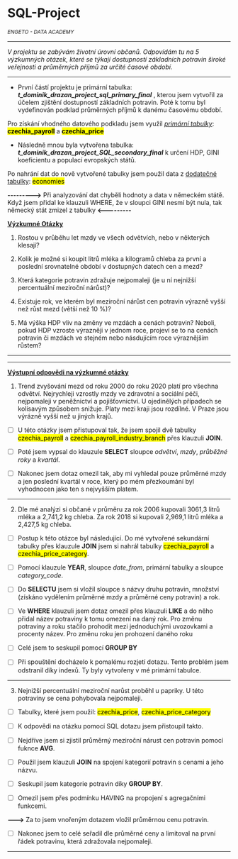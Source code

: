 # SQL-Project 
<small>*ENGETO - DATA ACADEMY*</small> 

-------------------------------------------------------------------------------------------
*V projektu se zabývám životní úrovní občanů. Odpovídám tu na 5 výzkumných otázek, které se týkají dostupností základních potravin široké veřejnosti a průměrných příjmů za určité časové období.* 


-------------------------------------------------------------------------------------------


*    První částí projektu je primární tabulka: ***t_dominik_drazan_project_sql_primary_final*** , kterou jsem vytvořil za účelem zjištění dostupností základních potravin. Poté k tomu byl vydefinován podklad průměrných příjmů k danému časovému období.

Pro získání vhodného datového podkladu jsem využil <u>*primární tabulky*</u>:
<mark>**czechia_payroll**</mark> a <mark>**czechia_price**</mark>


*   Následně mnou byla vytvořena tabulka: ***t_dominik_drazan_project_SQL_secondary_final*** k určení HDP, GINI koeficientu a populací evropských států.

Po nahrání dat do nově vytvořené tabulky jsem použil data z <u>dodatečné tabulky</u>: <mark>economies</mark>

**--------->** Při analyzování dat chyběli hodnoty a data v německém státě.
Když jsem přidal ke klauzuli WHERE, že v sloupci GINI nesmí být nula, tak  německý stát zmizel z tabulky  **<---------**


<u>**Výzkumné Otázky**</u>

1. Rostou v průběhu let mzdy ve všech odvětvích, nebo v některých klesají?

2. Kolik je možné si koupit litrů mléka a kilogramů chleba za první a poslední srovnatelné období v dostupných datech cen a mezd?

3. Která kategorie potravin zdražuje nejpomaleji (je u ní nejnižší percentuální meziroční nárůst)?

4. Existuje rok, ve kterém byl meziroční nárůst cen potravin výrazně vyšší než růst mezd (větší než 10 %)?

5. Má výška HDP vliv na změny ve mzdách a cenách potravin? Neboli, pokud HDP vzroste výrazněji v jednom roce, projeví se to na cenách potravin či mzdách ve stejném nebo násdujícím roce výraznějším růstem?

-------------------------------------------------------------------------------------------

-------------------------------------------------------------------------------------------


<u>**Výstupní odpovědi na výzkumné otázky**</u>

1. Trend zvyšování mezd od roku 2000 do roku 2020 platí pro všechna odvětví. Nejrychleji vzrostly mzdy ve zdravotní a sociální péči, nejpomaleji v peněžnictví a pojišťovnictví. U ojedinělých případech se kolísavým způsobem snižuje. Platy mezi kraji jsou rozdílné. V Praze jsou výrázně vyšší než u jiných krajů. 
* [ ] U této otázky jsem přistupoval tak, že jsem spojil dvě tabulky <mark>czechia_payroll</mark> a <mark>czechia_payroll_industry_branch</mark> přes klauzuli **JOIN**. 

* [ ] Poté jsem vypsal do klauzule **SELECT** sloupce *odvětví*, *mzdy*, *průběžné roky* a *kvartál*.

* [ ] Nakonec jsem dotaz omezil tak, aby mi vyhledal pouze průměrné mzdy a jen poslední kvartál v roce, který po mém přezkoumání byl vyhodnocen jako ten s nejvyšším platem.


-------------------------------------------------------------------------------------------

2. Dle mé analýzi si občané v průměru za rok 2006 kupovali 3061,3 litrů mléka a 2,741,2 kg chleba. Za rok 2018 si kupovali 2,969,1 litrů mléka a 2,427,5 kg chleba.
* [ ] Postup k této otázce byl následující. Do mé vytvořené sekundární tabulky přes klauzule **JOIN** jsem si nahrál tabulky <mark>czechia_payroll</mark> a <mark>czechia_price_category</mark>.

* [ ] Pomocí klauzule **YEAR**,  sloupce *date_from*, primární tabulky a sloupce *category_code*.

* [ ] Do **SELECTU** jsem si vložil sloupce s názvy druhu potravin, množství (získáno vydělením průměrné mzdy a průměrné ceny potravin) a rok.

* [ ] Ve **WHERE** klauzuli jsem dotaz omezil přes klauzuli **LIKE** a do něho přidal název potraviny k tomu omezení na daný rok. Pro změnu potraviny a roku stačilo prohodit mezi jednoduchými uvozovkami a procenty název. Pro změnu roku jen prohození daného roku

* [ ] Celé jsem to seskupil pomocí **GROUP BY**

* [ ] Při spouštění docházelo k pomalému rozjetí dotazu. Tento problém jsem odstranil díky indexů. Ty byly vytvořeny v mé primární tabulce. 

-------------------------------------------------------------------------------------------

3. Nejnižší percentuální meziroční narůst proběhl u papriky. U této potraviny se cena pohybovala nejpomaleji. 

* [ ] Tabulky, které jsem použil:
    <mark>czechia_price</mark>, <mark>czechia_price_category</mark>

* [ ] K odpovědi na otázku pomocí SQL dotazu jsem přistoupil takto.

* [ ] Nejdříve jsem si zjistil průměrný meziroční nárust cen potravin pomocí fuknce **AVG**.

* [ ] Použil jsem klauzuli **JOIN** na spojení kategorií potravin s cenami a jeho názvu.

* [ ] Seskupil jsem kategorie potravin díky **GROUP BY**.

* [ ] Omezil jsem přes podmínku HAVING na propojení s agregačními funkcemi.    

**--->** Za to jsem vnořeným dotazem vložil průměrnou cenu potravin.

* [ ] Nakonec jsem to celé seřadil dle průměrné ceny a limitoval na první řádek potravinu, která zdražovala nejpomaleji.

-------------------------------------------------------------------------------------------

